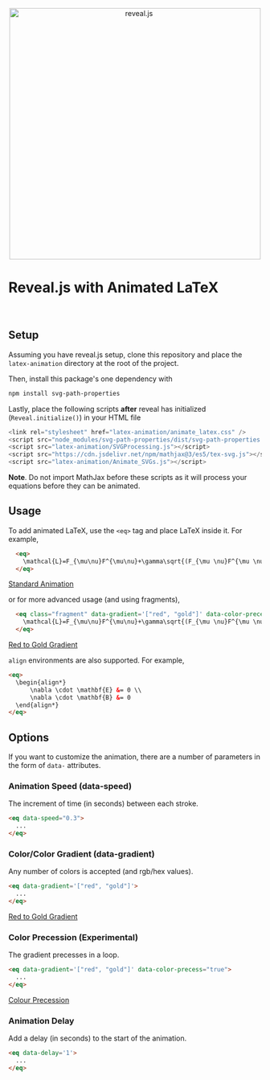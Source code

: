 <p align="center">
  <a href="https://revealjs.com">
  <img src="https://hakim-static.s3.amazonaws.com/reveal-js/logo/v1/reveal-black-text-sticker.png" alt="reveal.js" width="500">
  </a>
  <br><h1>Reveal.js with Animated LaTeX</h1><br>
</p>

## Setup

Assuming you have reveal.js setup, clone this repository and place the `latex-animation` directory at the root of the project.

Then, install this package's one dependency with
```bash
npm install svg-path-properties
```

Lastly, place the following scripts **after** reveal has initialized (`Reveal.initialize()`) in your HTML file
```js
<link rel="stylesheet" href="latex-animation/animate_latex.css" />
<script src="node_modules/svg-path-properties/dist/svg-path-properties.min.js"></script>
<script src="latex-animation/SVGProcessing.js"></script>
<script src="https://cdn.jsdelivr.net/npm/mathjax@3/es5/tex-svg.js"></script>
<script src="latex-animation/Animate_SVGs.js"></script>
```
**Note**. Do not import MathJax before these scripts as it will process your equations before they can be animated. 

## Usage

To add animated LaTeX, use the `<eq>` tag and place LaTeX inside it. For example,
```HTML
  <eq>
    \mathcal{L}=F_{\mu\nu}F^{\mu\nu}+\gamma\sqrt{(F_{\mu \nu}F^{\mu \nu})^2+(F_{\mu\nu}\tilde{F}^{\mu\nu})^2}
  </eq>
```
[Standard Animation](https://github.com/CianLM/reveal-animated-latex/assets/67507781/8f5634a2-5b8d-45ad-9a60-411369e472e2)


or for more advanced usage (and using fragments),
```HTML
  <eq class="fragment" data-gradient='["red", "gold"]' data-color-precess="true">
    \mathcal{L}=F_{\mu\nu}F^{\mu\nu}+\gamma\sqrt{(F_{\mu \nu}F^{\mu \nu})^2+(F_{\mu\nu}\tilde{F}^{\mu\nu})^2}
  </eq>
```
[Red to Gold Gradient](https://github.com/CianLM/reveal-animated-latex/assets/67507781/5341c369-f355-4b36-a0ec-964c1618cc9f)

`align` environments are also supported. For example,
```HTML
<eq>
  \begin{align*}
      \nabla \cdot \mathbf{E} &= 0 \\
      \nabla \cdot \mathbf{B} &= 0
  \end{align*}
</eq>
```


## Options
If you want to customize the animation, there are a number of parameters in the form of `data-` attributes.

### Animation Speed (data-speed)
The increment of time (in seconds) between each stroke.
```HTML
<eq data-speed="0.3">
  ...
</eq>
```

### Color/Color Gradient (data-gradient)

Any number of colors is accepted (and rgb/hex values).
```HTML
<eq data-gradient='["red", "gold"]'>
  ...
</eq>
```
[Red to Gold Gradient](https://github.com/CianLM/reveal-animated-latex/assets/67507781/5341c369-f355-4b36-a0ec-964c1618cc9f)


### Color Precession (Experimental)
The gradient precesses in a loop.
```HTML
<eq data-gradient='["red", "gold"]' data-color-precess="true">
  ...
</eq>
```
[Colour Precession](https://github.com/CianLM/reveal-animated-latex/assets/67507781/274938c1-8ab2-49ad-a346-c5feb64d0bf8)

### Animation Delay
Add a delay (in seconds) to the start of the animation.
```HTML
<eq data-delay='1'>
  ...
</eq>
```
